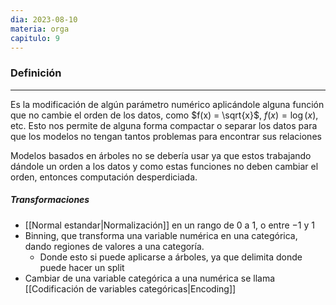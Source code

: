 ```yaml
---
dia: 2023-08-10
materia: orga
capitulo: 9
---
```

### Definición
---
Es la modificación de algún parámetro numérico aplicándole alguna función que no cambie el orden de los datos, como $f(x) = \sqrt{x}$, $f(x) = \log(x)$, etc. Esto nos permite de alguna forma compactar o separar los datos para que los modelos no tengan tantos problemas para encontrar sus relaciones

Modelos basados en árboles no se debería usar ya que estos trabajando dándole un orden a los datos y como estas funciones no deben cambiar el orden, entonces computación desperdiciada.

##### Transformaciones
* [[Normal estandar|Normalización]] en un rango de $0$ a $1$, o entre $-1$ y $1$
* Binning, que transforma una variable numérica en una categórica, dando regiones de valores a una categoría. 
	* Donde esto si puede aplicarse a árboles, ya que delimita donde puede hacer un split
* Cambiar de una variable categórica a una numérica se llama [[Codificación de variables categóricas|Encoding]]